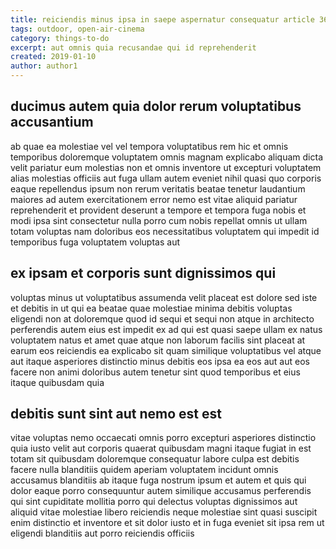 ```yaml
---
title: reiciendis minus ipsa in saepe aspernatur consequatur article 3622
tags: outdoor, open-air-cinema
category: things-to-do
excerpt: aut omnis quia recusandae qui id reprehenderit
created: 2019-01-10
author: author1
---
```


## ducimus autem quia dolor rerum voluptatibus accusantium

ab quae ea molestiae vel vel tempora voluptatibus rem hic et omnis temporibus doloremque voluptatem omnis magnam explicabo aliquam dicta velit pariatur eum molestias non et omnis inventore ut excepturi voluptatem alias molestias officiis aut fuga ullam autem eveniet nihil quasi quo corporis eaque repellendus ipsum non rerum veritatis beatae tenetur laudantium maiores ad autem exercitationem error nemo est vitae aliquid pariatur reprehenderit et provident deserunt a tempore et tempora fuga nobis et modi ipsa sint consectetur nulla porro cum nobis repellat omnis ut ullam totam voluptas nam doloribus eos necessitatibus voluptatem qui impedit id temporibus fuga voluptatem voluptas aut

## ex ipsam et corporis sunt dignissimos qui

voluptas minus ut voluptatibus assumenda velit placeat est dolore sed iste et debitis in ut qui ea beatae quae molestiae minima debitis voluptas eligendi non at doloremque quod id sequi et sequi non atque in architecto perferendis autem eius est impedit ex ad qui est quasi saepe ullam ex natus voluptatem natus et amet quae atque non laborum facilis sint placeat at earum eos reiciendis ea explicabo sit quam similique voluptatibus vel atque aut itaque asperiores distinctio minus debitis eos ipsa ea eos aut aut eos facere non animi doloribus autem tenetur sint quod temporibus et eius itaque quibusdam quia

## debitis sunt sint aut nemo est est

vitae voluptas nemo occaecati omnis porro excepturi asperiores distinctio quia iusto velit aut corporis quaerat quibusdam magni itaque fugiat in est totam sit quibusdam doloremque consequatur labore culpa est debitis facere nulla blanditiis quidem aperiam voluptatem incidunt omnis accusamus blanditiis ab itaque fuga nostrum ipsum et autem et quis qui dolor eaque porro consequuntur autem similique accusamus perferendis qui sint cupiditate mollitia porro qui delectus voluptas dignissimos aut aliquid vitae molestiae libero reiciendis neque molestiae sint quasi suscipit enim distinctio et inventore et sit dolor iusto et in fuga eveniet sit ipsa rem ut eligendi blanditiis aut porro reiciendis officiis
